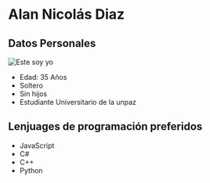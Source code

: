 # Alan Nicolás Diaz

## Datos Personales

![Este soy yo](./img/Foto.jpg)

- Edad: 35 Años
- Soltero
- Sin hijos
- Estudiante Universitario de la unpaz

## Lenjuages de programación preferidos

- JavaScript
- C#
- C++
- Python
